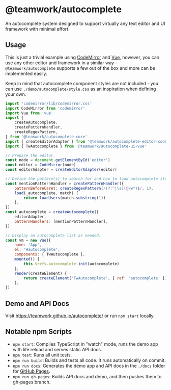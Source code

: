 # @teamwork/autocomplete

An autocomplete system designed to support virtually any text editor and UI framework with minimal effort.

## Usage

This is just a trivial example using [CodeMirror](https://codemirror.net/) and [Vue](https://vuejs.org/), however, you can use any other editor and framework in a similar way - `@teamwork/autocomplete` supports a few out of the box and more can be implemented easily.

Keep in mind that autocomplete component styles are not included - you can use `./demo/autocomplete/style.css` as an inspiration when defining your own.

```javascript
import 'codemirror/lib/codemirror.css'
import CodeMirror from 'codemirror'
import Vue from 'vue'
import {
    createAutocomplete,
    createPatternHandler,
    createRegexPattern,
} from '@teamwork/autocomplete-core'
import { createEditorAdapter } from '@teamwork/autocomplete-editor-codemirror'
import { TwAutocomplete } from '@teamwork/autocomplete-ui-vue'

// Prepare the editor.
const node = document.getElementById('editor')
const editor = CodeMirror(node)
const editorAdapter = createEditorAdapter(editor)

// Define the pattern(s) to search for and how to load autocomplete items.
const mentionPatternHandler = createPatternHandler({
    patternBeforeCaret: createRegexPattern(/(?:^|\s)(@\w*)$/, 1),
    load(_autocomplete, match) {
        return loadUsers(match.substring(1))
    },
})
const autocomplete = createAutocomplete({
    editorAdapter,
    patternHandlers: [mentionPatternHandler],
})

// Display an autocomplete list as needed.
const vm = new Vue({
    name: 'App',
    el: '#autocomplete',
    components: { TwAutocomplete },
    mounted() {
        this.$refs.autocomplete.init(autocomplete)
    },
    render(createElement) {
        return createElement('TwAutocomplete', { ref: 'autocomplete' })
    },
})
```

## Demo and API Docs

Visit https://teamwork.github.io/autocomplete/ or run `npm start` locally.

## Notable npm Scripts

-   `npm start`: Compiles TypeScript in "watch" mode, runs the demo app with life reload and serves static API docs.
-   `npm test`: Runs all unit tests.
-   `npm run build`: Builds and tests all code. It runs automatically on commit.
-   `npm run docs`: Generates the demo app and API docs in the `./docs` folder for [GitHub Pages](https://pages.github.com/).
-   `npm run gh-pages`: Builds API docs and demo, and then pushes them to gh-pages branch.
